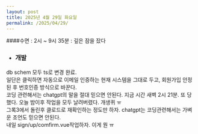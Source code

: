 ```yaml
---
layout: post
title: 2025년 4월 29일 화요일
permalink: /2025/04/29/
---
```

####수면 : 2시 ~ 9시 35분 : 깊은 잠을 잤다<br/>
* ### 개발<br/>
db schem 모두 ts로 변경 완료.<br/>
일단은 클릭하면 자동으로 이메일 인증하는 현재 시스템을 그대로 두고, 회원가입 안정된 후 번호인증 방식으로 바꾼다.<br/>
코딩 관련해서는 chatgpt의 말을 절대 믿으면 안된다. 지금 시간 새벽 2시 21분. 또 당했다. 오늘 밤이후 작업을 모두 날려버렸다. 개생퀴 ㅠ<br/>
그록3에서 돌린후 클로드로 재확인하는 정도만 하자. chatgpt는 코딩관련해서는 가벼운 조언도 믿으면 안된다.<br/>
내일 sign/up/comfirm.vue작업하자. 이게 뭔 ㅠ